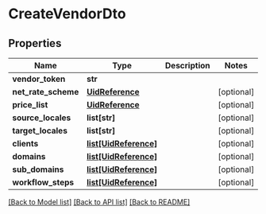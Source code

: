 # CreateVendorDto

## Properties
Name | Type | Description | Notes
------------ | ------------- | ------------- | -------------
**vendor_token** | **str** |  | 
**net_rate_scheme** | [**UidReference**](UidReference.md) |  | [optional] 
**price_list** | [**UidReference**](UidReference.md) |  | [optional] 
**source_locales** | **list[str]** |  | [optional] 
**target_locales** | **list[str]** |  | [optional] 
**clients** | [**list[UidReference]**](UidReference.md) |  | [optional] 
**domains** | [**list[UidReference]**](UidReference.md) |  | [optional] 
**sub_domains** | [**list[UidReference]**](UidReference.md) |  | [optional] 
**workflow_steps** | [**list[UidReference]**](UidReference.md) |  | [optional] 

[[Back to Model list]](../README.md#documentation-for-models) [[Back to API list]](../README.md#documentation-for-api-endpoints) [[Back to README]](../README.md)

